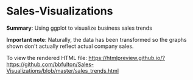 # Sales-Visualizations

<b>Summary</b>:  Using ggplot to visualize business sales trends

<b>Important note</b>:  Naturally, the data has been transformed so the graphs shown don't actually reflect actual company sales. 

To view the rendered HTML file:  https://htmlpreview.github.io/?https://github.com/bbfulton/Sales-Visualizations/blob/master/sales_trends.html
